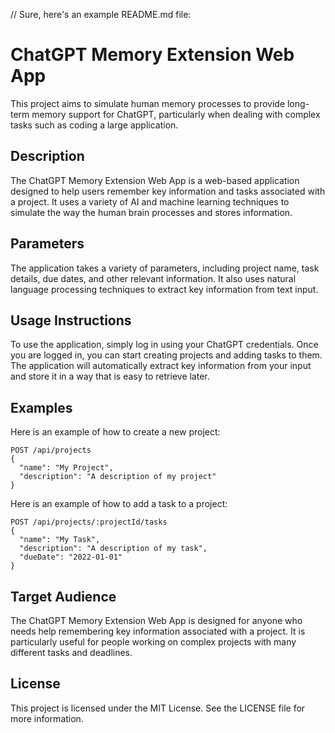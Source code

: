 // Sure, here's an example README.md file:

# ChatGPT Memory Extension Web App

This project aims to simulate human memory processes to provide long-term memory support for ChatGPT, particularly when dealing with complex tasks such as coding a large application.

## Description

The ChatGPT Memory Extension Web App is a web-based application designed to help users remember key information and tasks associated with a project. It uses a variety of AI and machine learning techniques to simulate the way the human brain processes and stores information.

## Parameters

The application takes a variety of parameters, including project name, task details, due dates, and other relevant information. It also uses natural language processing techniques to extract key information from text input.

## Usage Instructions

To use the application, simply log in using your ChatGPT credentials. Once you are logged in, you can start creating projects and adding tasks to them. The application will automatically extract key information from your input and store it in a way that is easy to retrieve later.

## Examples

Here is an example of how to create a new project:

```
POST /api/projects
{
  "name": "My Project",
  "description": "A description of my project"
}
```

Here is an example of how to add a task to a project:

```
POST /api/projects/:projectId/tasks
{
  "name": "My Task",
  "description": "A description of my task",
  "dueDate": "2022-01-01"
}
```

## Target Audience

The ChatGPT Memory Extension Web App is designed for anyone who needs help remembering key information associated with a project. It is particularly useful for people working on complex projects with many different tasks and deadlines.

## License

This project is licensed under the MIT License. See the LICENSE file for more information.